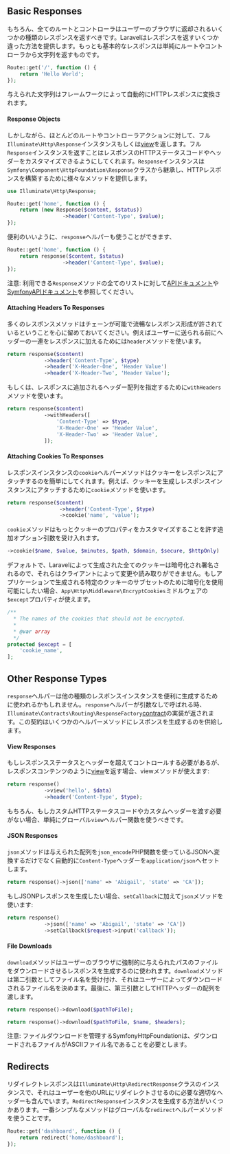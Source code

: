 ## Basic Responses

もちろん、全てのルートとコントローラはユーザーのブラウザに返却されるいくつかの種類のレスポンスを返すべきです。Laravelはレスポンスを返すいくつか違った方法を提供します。もっとも基本的なレスポンスは単純にルートやコントローラから文字列を返すものです。

```php
Route::get('/', function () {
    return 'Hello World';
});
```

与えられた文字列はフレームワークによって自動的にHTTPレスポンスに変換されます。

#### Response Objects

しかしながら、ほとんどのルートやコントローラアクションに対して、フル`Illuminate\Http\Response`インスタンスもしくは[view](https://laravel.com/docs/5.2/views)を返します。フル`Response`インスタンスを返すことはレスポンスのHTTPステータスコードやヘッダーをカスタマイズできるようにしてくれます。`Response`インスタンスは`Symfony\Component\HttpFoundation\Response`クラスから継承し、HTTPレスポンスを構築するために様々なメソッドを提供します。

```php
use Illuminate\Http\Response;

Route::get('home', function () {
    return (new Response($content, $status))
                  ->header('Content-Type', $value);
});
```
便利のいいように、`response`ヘルパーも使うことができます、

```php
Route::get('home', function () {
    return response($content, $status)
                  ->header('Content-Type', $value);
});
```
注意: 利用できる`Response`メソッドの全てのリストに対して[APIドキュメント](http://laravel.com/api/master/Illuminate/Http/Response.html)や[SymfonyAPIドキュメント](http://api.symfony.com/3.0/Symfony/Component/HttpFoundation/Response.html)を参照してください。

#### Attaching Headers To Responses

多くのレスポンスメソッドはチェーンが可能で流暢なレスポンス形成が許されているということを心に留めておいてください。例えばユーザーに送られる前にヘッダーの一連をレスポンスに加えるためには`header`メソッドを使います。

```php
return response($content)
            ->header('Content-Type', $type)
            ->header('X-Header-One', 'Header Value')
            ->header('X-Header-Two', 'Header Value');
```

もしくは、レスポンスに追加されるヘッダー配列を指定するために`withHeaders`メソッドを使います。

```php
return response($content)
            ->withHeaders([
                'Content-Type' => $type,
                'X-Header-One' => 'Header Value',
                'X-Header-Two' => 'Header Value',
            ]);
```

#### Attaching Cookies To Responses

レスポンスインスタンスの`cookie`ヘルパーメソッドはクッキーをレスポンスにアタッチするのを簡単にしてくれます。例えば、クッキーを生成しレスポンスインスタンスにアタッチするために`cookie`メソッドを使います。

```php
return response($content)
                 ->header('Content-Type', $type)
                 ->cookie('name', 'value');
```

`cookie`メソッドはもっとクッキーのプロパティをカスタマイズすることを許す追加オプション引数を受け入れます。

```php
->cookie($name, $value, $minutes, $path, $domain, $secure, $httpOnly)
```

デフォルトで、Laravelによって生成された全てのクッキーは暗号化され署名されるので、それらはクライアントによって変更や読み取りができません。もしアプリケーションで生成される特定のクッキーのサブセットのために暗号化を使用可能にしたい場合、`App\Http\Middleware\EncryptCookies`ミドルウェアの`$except`プロパティが使えます。

```php
/**
  * The names of the cookies that should not be encrypted.
  *
  * @var array
  */
protected $except = [
    'cookie_name',
];
```

## Other Response Types

`response`ヘルパーは他の種類のレスポンスインスタンスを便利に生成するために使われるかもしれません。`response`ヘルパーが引数なしで呼ばれる時、`Illuminate\Contracts\Routing\ResponseFactory`[contract](https://laravel.com/docs/5.2/contracts)の実装が返されます。この契約はいくつかのヘルパーメソッドにレスポンスを生成するのを供給します。

#### View Responses

もしレスポンスステータスとヘッダーを超えてコントロールする必要があるが、レスポンスコンテンツのように[view](https://laravel.com/docs/5.2/views)を返す場合、viewメソッドが使えます:

```php
return response()
            ->view('hello', $data)
            ->header('Content-Type', $type);
```

もちろん、もしカスタムHTTPステータスコードやカスタムヘッダーを渡す必要がない場合、単純にグローバル`view`ヘルパー関数を使うべきです。

#### JSON Responses

`json`メソッドは与えられた配列を`json_encode`PHP関数を使っているJSONへ変換するだけでなく自動的に`Content-Type`ヘッダーを`application/json`へセットします。

```php
return response()->json(['name' => 'Abigail', 'state' => 'CA']);
```

もしJSONPレスポンスを生成したい場合、`setCallback`に加えて`json`メソッドを使います:

```php
return response()
            ->json(['name' => 'Abigail', 'state' => 'CA'])
            ->setCallback($request->input('callback'));
```

#### File Downloads

`download`メソッドはユーザーのブラウザに強制的に与えられたパスのファイルをダウンロードさせるレスポンスを生成するのに使われます。`download`メソッドは第二引数としてファイル名を受け付け、それはユーザーによってダウンロードされるファイル名を決めます。最後に、第三引数としてHTTPヘッダーの配列を渡します。

```php
return response()->download($pathToFile);

return response()->download($pathToFile, $name, $headers);
```

注意: ファイルダウンロードを管理するSymfonyHttpFoundationは、ダウンロードされるファイルがASCIIファイル名であることを必要とします。

## Redirects

リダイレクトレスポンスは`Illuminate\Http\RedirectResponse`クラスのインスタンスで、それはユーザーを他のURLにリダイレクトさせるのに必要な適切なヘッダーも含んでいます。`RedirectResponse`インスタンスを生成する方法がいくつかあります。一番シンプルなメソッドはグローバルな`redirect`ヘルパーメソッドを使うことです。

```php
Route::get('dashboard', function () {
    return redirect('home/dashboard');
});
```
